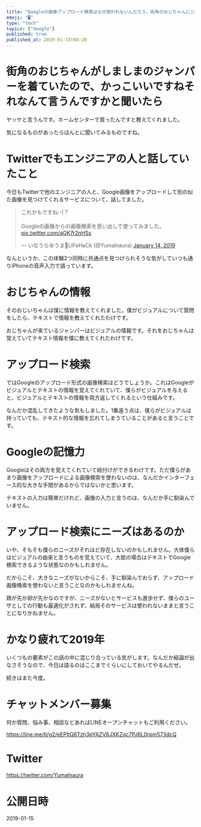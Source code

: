```yaml
---
title: "Googleの画像アップロード検索はなぜ使われないんだろう。街角のおじちゃんにジャンパーのビジュアルからテキスト情報を教えてもらって考えた。"
emoji: "🖥"
type: "tech"
topics: ["Google"]
published: true
published_at: 2019-01-15t08:20
---
```




# 街角のおじちゃんがしましまのジャンパーを着ていたので、かっこいいですねそれなんて言うんですかと聞いたら

ヤッケと言うんです。ホームセンターで買ったんですと教えてくれました。

気になるものがあったらほんとに聞いてみるものですね。

# Twitterでもエンジニアの人と話していたこと

今日もTwitterで他のエンジニアの人と、Google画像をアップロードして別の似た画像を見つけてくれるサービスについて、話してました。

<blockquote class="twitter-tweet" data-lang="en"><p lang="ja" dir="ltr">これかもですね:-)？<br><br>Googleの画像からの画像検索を思い出して使ってみました。 <a href="https://t.co/aGK7r2nHSs">pic.twitter.com/aGK7r2nHSs</a></p>&mdash; いなうらゆうま🤖LIFeHaCk (@YumaInaura) <a href="https://twitter.com/YumaInaura/status/1084638941171539968?ref_src=twsrc%5Etfw">January 14, 2019</a></blockquote>


なんというか、この体験2つ同時に共通点を見つけられそうな気がしていつも通りiPhoneの音声入力で語っています。

#	おじちゃんの情報

そのおじいちゃんは僕に情報を教えてくれました。僕がビジュアルについて質問をしたら、テキストで情報を教えてくれたわけです。

おじちゃんが来ているジャンパーはビジュアルの情報です。それをおじちゃんは覚えていてテキスト情報を僕に教えてくれたわけです。

#	アップロード検索

ではGoogleのアップロード形式の画像検索はどうでしょうか。これはGoogleがビジュアルとテキストの情報を覚えてくれていて、僕らがビジュアルを与えると、ビジュアルとテキストの情報を両方返してくれるという仕組みです。

なんだか混乱してきたような気もしました。1番違う点は、僕らがビジュアルは持っていても、テキスト的な情報を忘れてしまうていることがあると言うことです。

#	Googleの記憶力

Googleはその両方を覚えてくれていて紐付けができるわけです。ただ僕らがあまり画像をアップロードによる画像検索を使わないのは、なんだかインターフェース的な大きな手間があるからではないかと思います。

テキストの入力は簡単だけれど、画像の入力と言うのは、なんだか手に馴染んでいません。

#	アップロード検索にニーズはあるのか

いや、そもそも僕らのニーズがそれほど存在しないのかもしれません。大体僕らはビジュアルの由来と言うものを覚えていて、大抵の場合はテキストでGoogle検索できるような状態なのかもしれません。

だからこそ、大きなニーズがないからこそ、手に馴染んでおらず、アップロード画像検索を使わないと言うことなのかもしれませんね。

鶏が先か卵が先かなのですが、ニーズがないとサービスも進歩せず、僕らのユーザとしての行動も最適化がされず、結局そのサービスは使われないままと言うことになりかねません。

#	かなり疲れて2019年

いくつもの要素がこの話の中に混じり合っている気がします。なんだか結論が出なさそうなので、今日は語るのはここまでぐらいにしておいてやるんだぜ。

続きはまた今度。








<!-- Update From Qiita API -->

# チャットメンバー募集


何か質問、悩み事、相談などあればLINEオープンチャットもご利用ください。

https://line.me/ti/g2/eEPltQ6Tzh3pYAZV8JXKZqc7PJ6L0rpm573dcQ





# Twitter


https://twitter.com/YumaInaura


<!-- Update From Qiita API -->



# 公開日時

2019-01-15
